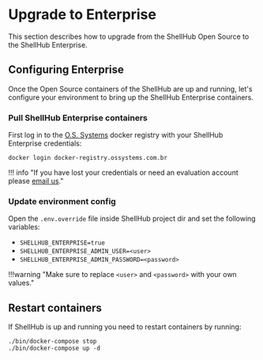 # Upgrade to Enterprise

This section describes how to upgrade from the ShellHub Open Source to the ShellHub Enterprise.

## Configuring Enterprise

Once the Open Source containers of the ShellHub are up and running, let's configure your environment
to bring up the ShellHub Enterprise containers.

### Pull ShellHub Enterprise containers

First log in to the [O.S. Systems](https://ossystems.com.br) docker registry with your ShellHub Enterprise credentials:

```
docker login docker-registry.ossystems.com.br
```

!!! info "If you have lost your credentials or need an evaluation account please [email us](mailto:contato@ossystems.com.br)."

### Update environment config

Open the `.env.override` file inside ShellHub project dir and set the following variables:
 
* `SHELLHUB_ENTERPRISE=true`
* `SHELLHUB_ENTERPRISE_ADMIN_USER=<user>`
* `SHELLHUB_ENTERPRISE_ADMIN_PASSWORD=<password>`

!!!warning "Make sure to replace `<user>` and `<password>` with your own values."

## Restart containers

If ShellHub is up and running you need to restart containers by running:

```
./bin/docker-compose stop
./bin/docker-compose up -d
```
